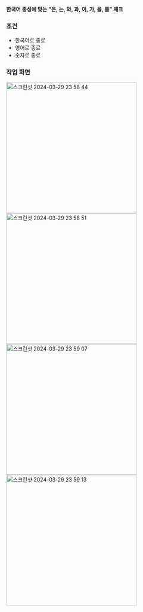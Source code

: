 #### 한국어 종성에 맞는 "은, 는, 와, 과, 이, 가, 을, 를" 체크
### 조건
- 한국어로 종료
- 영어로 종료
- 숫자로 종료

### 작업 화면
<img width="350" alt="스크린샷 2024-03-29 23 58 44" src="https://github.com/Gyuil-Hwnag/KoreanEndWord/assets/84956038/7eb1b8b0-080d-421d-9bed-9fe9af204c13">
<img width="350" alt="스크린샷 2024-03-29 23 58 51" src="https://github.com/Gyuil-Hwnag/KoreanEndWord/assets/84956038/c904baae-43b1-44f3-b46c-294e4fd533d6">
<img width="350" alt="스크린샷 2024-03-29 23 59 07" src="https://github.com/Gyuil-Hwnag/KoreanEndWord/assets/84956038/11d9fea6-4a30-488c-9867-a0bc312ce1a0">
<img width="350" alt="스크린샷 2024-03-29 23 59 13" src="https://github.com/Gyuil-Hwnag/KoreanEndWord/assets/84956038/10ff2ef4-e08c-4cf3-b308-8a09f9f19f68">
